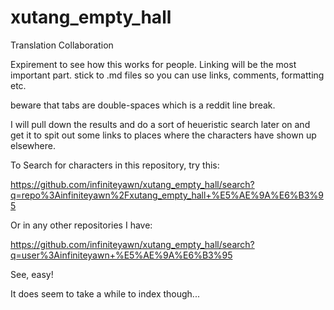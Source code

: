 # xutang_empty_hall
Translation Collaboration

Expirement to see how this works for people. Linking will be the most important part.
stick to .md files so you can use links, comments, formatting etc.

beware that tabs are double-spaces which is a reddit line break.

I will pull down the results and do a sort of heueristic search later on and get it to spit out some links to places where the characters have shown up elsewhere.

To Search for characters in this repository, try this:

https://github.com/infiniteyawn/xutang_empty_hall/search?q=repo%3Ainfiniteyawn%2Fxutang_empty_hall+%E5%AE%9A%E6%B3%95

Or in any other repositories I have:

https://github.com/infiniteyawn/xutang_empty_hall/search?q=user%3Ainfiniteyawn+%E5%AE%9A%E6%B3%95

See, easy!

It does seem to take a while to index though...
